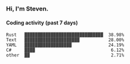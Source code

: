 ### Hi, I'm Steven.

#### Coding activity (past 7 days)
```
Rust   ▓▓▓▓▓▓▓▓▓▓▓▓▓▓▓▓▓▓▓▓▓▓▓▓▓▓▓▓▓▓  38.98%
Text   ▓▓▓▓▓▓▓▓▓▓▓▓▓▓▓▓▓▓▓▓▓           28.00%
YAML   ▓▓▓▓▓▓▓▓▓▓▓▓▓▓▓▓▓▓              24.19%
C#     ▓▓▓▓                             6.12%
other  ▓▓                               2.71%
```
